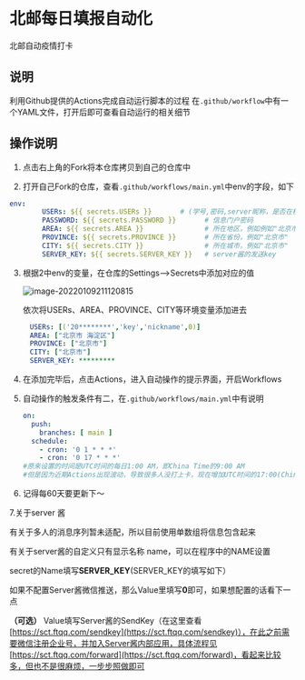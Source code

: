 

# 北邮每日填报自动化

北邮自动疫情打卡

## 说明
利用Github提供的Actions完成自动运行脚本的过程
在`.github/workflow`中有一个YAML文件，打开后即可查看自动运行的相关细节

## 操作说明
1. 点击右上角的Fork将本仓库拷贝到自己的仓库中

2. 打开自己Fork的仓库，查看`.github/workflows/main.yml`中env的字段，如下

  ``` yaml
  env:
          USERs: ${{ secrets.USERs }}       # (学号,密码,server昵称，是否在校) # 是否在校，填"1"表示在校，"0"表示不在
          PASSWORD: ${{ secrets.PASSWORD }}       # 信息门户密码
          AREA: ${{ secrets.AREA }}               # 所在地区，例如例如"北京市 海淀区"
          PROVINCE: ${{ secrets.PROVINCE }}       # 所在省份，例如"北京市"
          CITY: ${{ secrets.CITY }}               # 所在城市，例如"北京市"
          SERVER_KEY: ${{ secrets.SERVER_KEY }}   # server酱的发送key
  ```

3. 根据2中env的变量，在仓库的Settings-->Secrets中添加对应的值

   ![image-20220109211120815](https://images.xiaoniuren666.com/img/image-20220109211120815.png)

   依次将USERs、AREA、PROVINCE、CITY等环境变量添加进去

  ``` yaml
       USERs: [('20********','key','nickname',0)]
       AREA: ["北京市 海淀区"]
       PROVINCE: ["北京市"]
       CITY: ["北京市"]
       SERVER_KEY: *********
  ```
  
4. 在添加完毕后，点击Actions，进入自动操作的提示界面，开启Workflows

5. 自动操作的触发条件有二，在`.github/workflows/main.yml`中有说明

   ``` yaml
   on:
     push:
       branches: [ main ]
     schedule:
       - cron: '0 1 * * *'
       - cron: '0 17 * * *'
   #原来设置的时间是UTC时间的每日1:00 AM，即China Time的9:00 AM
   #但是因为近期Actions出现波动，导致很多人没打上卡，现在增加UTC时间的17:00(China Time次日1:00)
   ```

6. 记得每60天要更新下～

7.关于server 酱

  有关于多人的消息序列暂未适配，所以目前使用单数组将信息包含起来

  有关于server酱的自定义只有显示名称 name，可以在程序中的NAME设置

  secret的Name填写**SERVER_KEY**(SERVER_KEY的填写如下）

  如果不配置Server酱微信推送，那么Value里填写**0**即可，如果想配置的话看下一点

  **（可选）** Value填写Server酱的SendKey（在这里查看 [https://sct.ftqq.com/sendkey](https://sct.ftqq.com/sendkey)），在此之前需要微信注册企业号，并加入Server酱内部应用，具体流程见 [https://sct.ftqq.com/forward](https://sct.ftqq.com/forward)，看起来比较多，但也不是很麻烦，一步步照做即可
